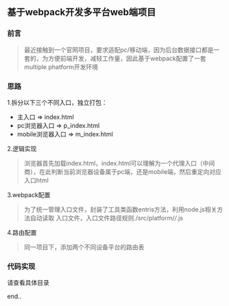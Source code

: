 ## 基于webpack开发多平台web端项目

### 前言
> 最近接触到一个官网项目，要求适配pc/移动端，因为后台数据接口都是一套的，为方便前端开发，减轻工作量，因此基于webpack配置了一套multiple phatform开发环境

### 思路

1.拆分以下三个不同入口，独立打包：
* 主入口 => index.html
* pc浏览器入口 => p_index.html
* mobile浏览器入口 => m_index.html

2.逻辑实现
> 浏览器首先加载index.html，index.html可以理解为一个代理入口（中间商），在此判断当前浏览器设备属于pc端，还是mobile端，然后重定向对应入口html


3.webpack配置

> 为了统一管理入口文件，封装了工具类函数entris方法，利用node.js相关方法自动读取
入口文件，入口文件路径规则./src/platform/*/*.js

4.路由配置

>同一项目下，添加两个不同设备平台的路由表

### 代码实现

请查看具体目录


end..
